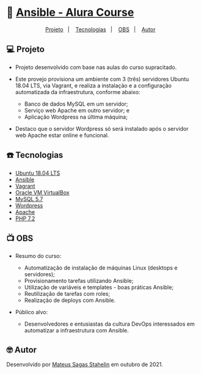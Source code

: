 # 🚀 [Ansible - Alura Course](https://cursos.alura.com.br/course/infraestrutura-como-codigo-com-ansible)

<p align="center">
  <a href="#-projeto">Projeto</a>&nbsp;&nbsp;&nbsp;|&nbsp;&nbsp;&nbsp;
  <a href="#-tecnologias">Tecnologias</a>&nbsp;&nbsp;&nbsp;|&nbsp;&nbsp;&nbsp;
  <a href="#-obs">OBS</a>&nbsp;&nbsp;&nbsp;|&nbsp;&nbsp;&nbsp;
  <a href="#-autor">Autor</a>&nbsp;&nbsp;&nbsp;
</p>

## 💻 Projeto

* Projeto desenvolvido com base nas aulas do curso supracitado.

* Este provejo provisiona um ambiente com 3 (três) servidores Ubuntu 18.04 LTS, via Vagrant, e realiza a instalação e a configuração automatizada da infraestrutura, conforme abaixo:
  - Banco de dados MySQL em um servidor;
  - Serviço web Apache em outro servidor; e
  - Aplicação Wordpress na última máquina;

* Destaco que o servidor Wordpress só será instalado após o servidor web Apache estar online e funcional.

## ☎️ Tecnologias

- [Ubuntu 18.04 LTS](https://releases.ubuntu.com/18.04/)
- [Ansible](https://docs.ansible.com/ansible/2.9/modules/list_of_all_modules.html)
- [Vagrant](https://www.vagrantup.com/downloads)
- [Oracle VM VirtualBox](https://www.virtualbox.org/wiki/Downloads)
- [MySQL 5.7](https://www.mysql.com/downloads/)
- [Wordpress](https://br.wordpress.org/download/)
- [Apache](https://www.apache.org/)
- [PHP 7.2](https://www.php.net/releases/7_2_0.php)

## 📺 OBS

* Resumo do curso:
  - Automatização de instalação de máquinas Linux (desktops e servidores);
  - Provisionamento tarefas utilizando Ansible;
  - Utilização de variáveis e templates - boas práticas Ansible;
  - Reutilização de tarefas com roles;
  - Realização de deploys com Ansible.

* Público alvo:
  - Desenvolvedores e entusiastas da cultura DevOps interessados em automatizar a infraestrutura com Ansible.

## 🤓 Autor

Desenvolvido por [Mateus Sagas Stahelin](https://www.linkedin.com/in/mateus-sagas-stahelin-03177275/) em outubro de 2021.
